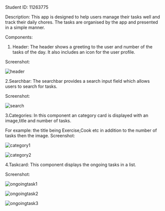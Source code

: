 Student ID: 11263775

Description:
This app is designed to help users manage their tasks well and track their daily chores. The tasks are organised by the app and presented in a simple manner.

 Components:
1. Header: The header shows a greeting to the user and number of the tasks of the day. It also includes an icon for the user profile.

Screenshot:

![header](header.jpg)

2.Searchbar: The searchbar provides a search input field which allows users to search for tasks.

Screenshot:

![search](searchScreenshot.jpg)

3.Categories: In this component an category card is displayed with an image,title and number of tasks.

For example: the title being Exercise,Cook etc in addition to the number of tasks then the image.
Screenshot:

![category1](categoryScreenshot.jpg)

![category2](categoryScreenshot2.jpg)

4.Taskcard: This component displays the ongoing tasks in a list.

Screenshot:

![ongoingtask1](taskScreenshot.jpg)

![ongoingtask2](taskScreenshot2.jpg)

![ongoingtask3](taskScreenshot3.jpg)

